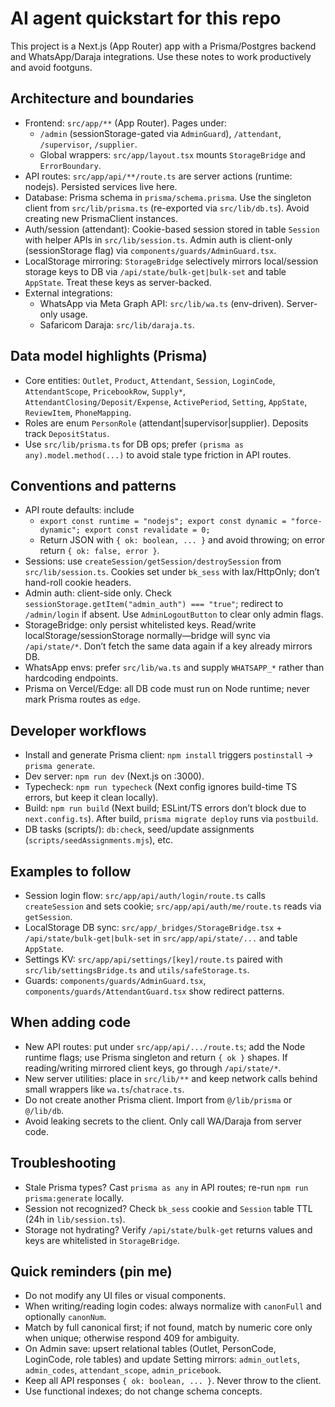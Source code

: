 # AI agent quickstart for this repo

This project is a Next.js (App Router) app with a Prisma/Postgres backend and WhatsApp/Daraja integrations. Use these notes to work productively and avoid footguns.

## Architecture and boundaries
- Frontend: `src/app/**` (App Router). Pages under:
  - `/admin` (sessionStorage-gated via `AdminGuard`), `/attendant`, `/supervisor`, `/supplier`.
  - Global wrappers: `src/app/layout.tsx` mounts `StorageBridge` and `ErrorBoundary`.
- API routes: `src/app/api/**/route.ts` are server actions (runtime: nodejs). Persisted services live here.
- Database: Prisma schema in `prisma/schema.prisma`. Use the singleton client from `src/lib/prisma.ts` (re-exported via `src/lib/db.ts`). Avoid creating new PrismaClient instances.
- Auth/session (attendant): Cookie-based session stored in table `Session` with helper APIs in `src/lib/session.ts`. Admin auth is client-only (sessionStorage flag) via `components/guards/AdminGuard.tsx`.
- LocalStorage mirroring: `StorageBridge` selectively mirrors local/session storage keys to DB via `/api/state/bulk-get|bulk-set` and table `AppState`. Treat these keys as server-backed.
- External integrations:
  - WhatsApp via Meta Graph API: `src/lib/wa.ts` (env-driven). Server-only usage.
  - Safaricom Daraja: `src/lib/daraja.ts`.

## Data model highlights (Prisma)
- Core entities: `Outlet`, `Product`, `Attendant`, `Session`, `LoginCode`, `AttendantScope`, `PricebookRow`, `Supply*`, `AttendantClosing/Deposit/Expense`, `ActivePeriod`, `Setting`, `AppState`, `ReviewItem`, `PhoneMapping`.
- Roles are enum `PersonRole` (attendant|supervisor|supplier). Deposits track `DepositStatus`.
- Use `src/lib/prisma.ts` for DB ops; prefer `(prisma as any).model.method(...)` to avoid stale type friction in API routes.

## Conventions and patterns
- API route defaults: include
  - `export const runtime = "nodejs"; export const dynamic = "force-dynamic"; export const revalidate = 0;`
  - Return JSON with `{ ok: boolean, ... }` and avoid throwing; on error return `{ ok: false, error }`.
- Sessions: use `createSession/getSession/destroySession` from `src/lib/session.ts`. Cookies set under `bk_sess` with lax/HttpOnly; don’t hand-roll cookie headers.
- Admin auth: client-side only. Check `sessionStorage.getItem("admin_auth") === "true"`; redirect to `/admin/login` if absent. Use `AdminLogoutButton` to clear only admin flags.
- StorageBridge: only persist whitelisted keys. Read/write localStorage/sessionStorage normally—bridge will sync via `/api/state/*`. Don’t fetch the same data again if a key already mirrors DB.
- WhatsApp envs: prefer `src/lib/wa.ts` and supply `WHATSAPP_*` rather than hardcoding endpoints.
- Prisma on Vercel/Edge: all DB code must run on Node runtime; never mark Prisma routes as `edge`.

## Developer workflows
- Install and generate Prisma client: `npm install` triggers `postinstall` → `prisma generate`.
- Dev server: `npm run dev` (Next.js on :3000).
- Typecheck: `npm run typecheck` (Next config ignores build-time TS errors, but keep it clean locally).
- Build: `npm run build` (Next build; ESLint/TS errors don’t block due to `next.config.ts`). After build, `prisma migrate deploy` runs via `postbuild`.
- DB tasks (scripts/): `db:check`, seed/update assignments (`scripts/seedAssignments.mjs`), etc.

## Examples to follow
- Session login flow: `src/app/api/auth/login/route.ts` calls `createSession` and sets cookie; `src/app/api/auth/me/route.ts` reads via `getSession`.
- LocalStorage DB sync: `src/app/_bridges/StorageBridge.tsx` + `/api/state/bulk-get|bulk-set` in `src/app/api/state/...` and table `AppState`.
- Settings KV: `src/app/api/settings/[key]/route.ts` paired with `src/lib/settingsBridge.ts` and `utils/safeStorage.ts`.
- Guards: `components/guards/AdminGuard.tsx`, `components/guards/AttendantGuard.tsx` show redirect patterns.

## When adding code
- New API routes: put under `src/app/api/.../route.ts`; add the Node runtime flags; use Prisma singleton and return `{ ok }` shapes. If reading/writing mirrored client keys, go through `/api/state/*`.
- New server utilities: place in `src/lib/**` and keep network calls behind small wrappers like `wa.ts`/`chatrace.ts`.
- Do not create another Prisma client. Import from `@/lib/prisma` or `@/lib/db`.
- Avoid leaking secrets to the client. Only call WA/Daraja from server code.

## Troubleshooting
- Stale Prisma types? Cast `prisma as any` in API routes; re-run `npm run prisma:generate` locally.
- Session not recognized? Check `bk_sess` cookie and `Session` table TTL (24h in `lib/session.ts`).
- Storage not hydrating? Verify `/api/state/bulk-get` returns values and keys are whitelisted in `StorageBridge`.

## Quick reminders (pin me)
- Do not modify any UI files or visual components.
- When writing/reading login codes: always normalize with `canonFull` and optionally `canonNum`.
- Match by full canonical first; if not found, match by numeric core only when unique; otherwise respond 409 for ambiguity.
- On Admin save: upsert relational tables (Outlet, PersonCode, LoginCode, role tables) and update Setting mirrors: `admin_outlets`, `admin_codes`, `attendant_scope`, `admin_pricebook`.
- Keep all API responses `{ ok: boolean, ... }`. Never throw to the client.
- Use functional indexes; do not change schema concepts.
